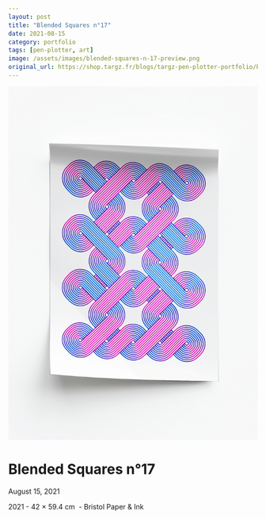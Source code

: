 ```yaml
---
layout: post
title: "Blended Squares n°17"
date: 2021-08-15
category: portfolio
tags: [pen-plotter, art]
image: /assets/images/blended-squares-n-17-preview.png
original_url: https://shop.targz.fr/blogs/targz-pen-plotter-portfolio/blended-squares-n-17
---
```


![Blended Squares n°17](/assets/images/blended-squares-n-17-02.png)

# Blended Squares n°17
August 15, 2021

2021 - 42 × 59.4 cm  - Bristol Paper & Ink